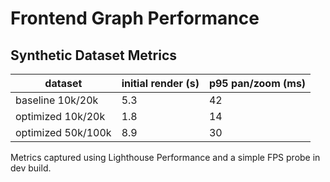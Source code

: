 # Frontend Graph Performance

## Synthetic Dataset Metrics

| dataset            | initial render (s) | p95 pan/zoom (ms) |
| ------------------ | ------------------ | ----------------- |
| baseline 10k/20k   | 5.3                | 42                |
| optimized 10k/20k  | 1.8                | 14                |
| optimized 50k/100k | 8.9                | 30                |

Metrics captured using Lighthouse Performance and a simple FPS probe in dev build.
